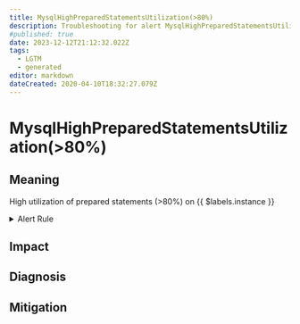 ```yaml
---
title: MysqlHighPreparedStatementsUtilization(>80%)
description: Troubleshooting for alert MysqlHighPreparedStatementsUtilization(>80%)
#published: true
date: 2023-12-12T21:12:32.022Z
tags: 
  - LGTM
  - generated
editor: markdown
dateCreated: 2020-04-10T18:32:27.079Z
---
```


# MysqlHighPreparedStatementsUtilization(>80%)

## Meaning
[//]: # "Short paragraph that explains what the alert means"
High utilization of prepared statements (>80%) on {{ $labels.instance }}

<details>
  <summary>Alert Rule</summary>

{{% rule "mysql/mysqld-exporter.yml" "MysqlHighPreparedStatementsUtilization(>80%)" %}}

{{% comment %}}

```yaml
alert: MysqlHighPreparedStatementsUtilization(>80%)
expr: max_over_time(mysql_global_status_prepared_stmt_count[1m]) / mysql_global_variables_max_prepared_stmt_count * 100 > 80
for: 2m
labels:
    severity: warning
annotations:
    summary: MySQL high prepared statements utilization (> 80%) (instance {{ $labels.instance }})
    description: |-
        High utilization of prepared statements (>80%) on {{ $labels.instance }}
          VALUE = {{ $value }}
          LABELS = {{ $labels }}
    runbook: https://github.com/srerun/prometheus-alerts/blob/main/content/runbooks/mysqld-exporter/MysqlHighPreparedStatementsUtilization(>80%).md

```

{{% /comment %}}

</details>


## Impact
[//]: # "What could / will happen if the alert is not addressed"



## Diagnosis
[//]: # "Steps to take to identify the cause of the problem"



## Mitigation
[//]: # "The steps necessary to resolve the alert"
